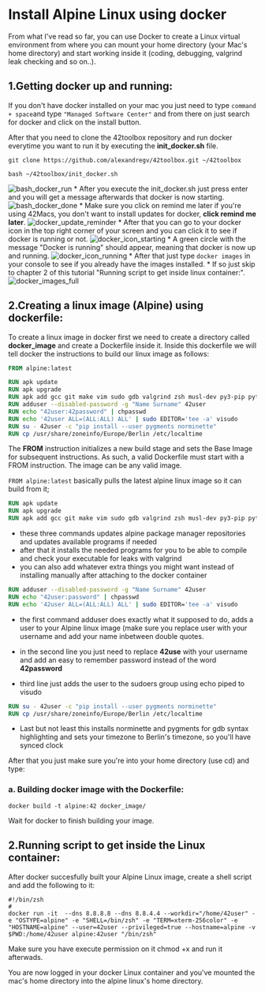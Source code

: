 # Install Alpine Linux using docker

From what I've read so far, you can use Docker to create a Linux virtual environment from where you can mount your home directory (your Mac's home directory) and start working inside it (coding, debugging, valgrind leak checking and so on..).

## 1.Getting docker up and running:
If you don't have docker installed on your mac you just need to type `command + space`and type `"Managed Software Center"` and from there on just search for docker and click on the install button.

After that you need to clone the 42toolbox repository and run docker everytime you want to run it by executing the **init_docker.sh** file.
```git
git clone https://github.com/alexandregv/42toolbox.git ~/42toolbox
```
```shell
bash ~/42toolbox/init_docker.sh
```
![bash_docker_run](/images/docker_init.png)
                * After you execute the init_docker.sh just press enter and you will get a message afterwards that docker is now starting.
![bash_docker_done](/images/docker_init_after.png)
                * Make sure you click on remind me later if you're using 42Macs, you don't want to install updates for docker, **click remind me later**.
![docker_update_reminder](/images/docker_update_reminder.png)
                * After that you can go to your docker icon in the top right corner of your screen and you can click it to see if docker is running or not.
![docker_icon_starting](/images/docker_icon_starting.png)
                *  A green circle with the message "Docker is running" should appear, meaning that docker is now up and running.
![docker_icon_running](/images/docker_icon_running.png)
                * After that just type `docker images` in your console to see if you already have the images installed. 
                * If so just skip to chapter 2 of this tutorial "Running script to get inside linux container:". 
![docker_images_full](/images/docker_images_full.png)


## 2.Creating a linux image (Alpine) using dockerfile:

To create a linux image in docker first we need to create a directory called **docker_image** and create a Dockerfile inside it.
Inside this dockerfile we will tell docker the instructions to build our linux image as follows:
```dockerfile
FROM alpine:latest

RUN apk update
RUN apk upgrade
RUN apk add gcc git make vim sudo gdb valgrind zsh musl-dev py3-pip python3 tzdata
RUN adduser --disabled-password -g "Name Surname" 42user
RUN echo "42user:42password" | chpasswd
RUN echo '42user ALL=(ALL:ALL) ALL' | sudo EDITOR='tee -a' visudo
RUN su - 42user -c "pip install --user pygments norminette"
RUN cp /usr/share/zoneinfo/Europe/Berlin /etc/localtime
```
The **FROM** instruction initializes a new build stage and sets the Base Image for subsequent instructions. As such, a valid Dockerfile must start with a FROM instruction. The image can be any valid image.  

`FROM alpine:latest`
basically pulls the latest alpine linux image so it can build from it;

```dockerfile
RUN apk update
RUN apk upgrade
RUN apk add gcc git make vim sudo gdb valgrind zsh musl-dev py3-pip python3 tzdata
```
 * these three commands updates alpine package manager repositories and updates available programs if needed
 * after that it installs the needed programs for you to be able to compile and check your executable for leaks with valgrind
 * you can also add whatever extra things you might want instead of installing manually after attaching to the docker container

```dockerfile
RUN adduser --disabled-password -g "Name Surname" 42user
RUN echo "42user:password" | chpasswd
RUN echo '42user ALL=(ALL:ALL) ALL' | sudo EDITOR='tee -a' visudo
```
 * the first command adduser does exactly what it supposed to do, adds a user to your Alpine linux image (make sure you replace user with your username and add your name inbetween double quotes.   

 * in the second line you just need to replace **42use** with your username and add an easy to remember password instead of the word **42password**  

 * third line just adds the user to the sudoers group using echo piped to visudo    


```dockerfile
RUN su - 42user -c "pip install --user pygments norminette"
RUN cp /usr/share/zoneinfo/Europe/Berlin /etc/localtime
```
 * Last but not least this installs norminette and pygments for gdb syntax highlighting and sets your timezone to Berlin's timezone, so you'll have synced clock


After that you just make sure you're into your home directory (use cd) and type:

### a. Building docker image with the Dockerfile:
```shell
docker build -t alpine:42 docker_image/
```

Wait for docker to finish building your image.



## 2.Running script to get inside the Linux container: 

After docker succesfully built your Alpine Linux image, create a shell script and add the following to it:

```shell
#!/bin/zsh
#
docker run -it  --dns 8.8.8.8 --dns 8.8.4.4 --workdir="/home/42user" -e "OSTYPE=alpine" -e "SHELL=/bin/zsh" -e "TERM=xterm-256color" -e "HOSTNAME=alpine" --user=42user --privileged=true --hostname=alpine -v $PWD:/home/42user alpine:42user "/bin/zsh"
```


Make sure you have execute permission on it chmod +x and run it afterwads.

You are now logged in your docker Linux container and you've mounted the mac's home directory into the alpine linux's home directory.

